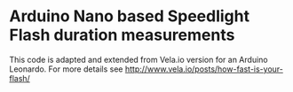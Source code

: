 # Arduino Nano based Speedlight Flash duration measurements
This code is adapted and extended from Vela.io version for an Arduino Leonardo. 
For more details see http://www.vela.io/posts/how-fast-is-your-flash/
